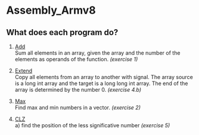 # Assembly_Armv8

## What does each program do? 

1. [Add](https://github.com/Jumaruba/Assembly_Armv8/tree/master/Add)  
    Sum all elements in an array, given the array and the number of the elements as operands of the function. _(exercise 1)_
    
2. [Extend](https://github.com/Jumaruba/Assembly_Armv8/tree/master/Extend)  
    Copy all elements from an array to another with signal. The array source is a long int array and the target is a long long int array. The end of the array is determined by the number 0. _(exercise 4.b)_

3. [Max](https://github.com/Jumaruba/Assembly_Armv8/tree/master/Max)   
    Find max and min numbers in a vector. _(exercise 2)_ 

4. [CLZ](https://github.com/Jumaruba/Assembly_Armv8/tree/master/CLZ)  
      a) find the position of the less significative number _(exercise 5)_ 
